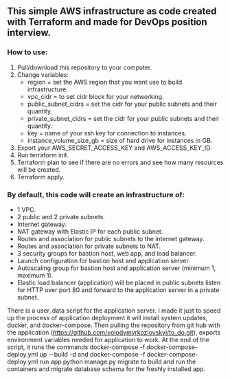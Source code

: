 ## This simple AWS infrastructure as code created with Terraform and made for DevOps position interview.

### How to use:
1. Pull/download this repository to your computer.
2. Change variables:
    - region                  = set the AWS region that you want use to build infrastructure.
    - vpc_cidr                = to set cidr block for your networking.
    - public_subnet_cidrs     = set the cidr for your public subnets and their quantity.
    - private_subnet_cidrs    = set the cidr for your public subnets and their quantity.
    - key                     = name of your ssh key for connection to instances.
    - instance_volume_size_gb = size of hard drive for instances in GB.
3. Export your AWS_SECRET_ACCESS_KEY and AWS_ACCESS_KEY_ID.
4. Run terraform init.
5. Terraform plan to see if there are no errors and see how many resources will be created.
6. Terraform apply.

### By default, this code will create an infrastructure of:
- 1 VPC.
- 2 public and 2 private subnets.
- Internet gateway.
- NAT gateway with Elastic IP for each public subnet.
- Routes and association for public subnets to the internet gateway.
- Routes and association for private subnets to NAT.
- 3 security groups for bastion host, web app, and load balancer.
- Launch configuration for bastion host and application server.
- Autoscaling group for bastion host and application server (minimum 1, maximum 1).
- Elastic load balancer (application) will be placed in public subnets listen for HTTP over port 80 and forward to the application server in a private subnet.

There is a user_data script for the application server.
I made it just to speed up the process of application deployment it will install system updates, docker, and docker-compose.
Then pulling the repository from git hub with the application (https://github.com/volodymyrkozlovskyi/to_do.git), exports environment variables needed for application to work.
At the end of the script, it runs the commands docker-compose -f docker-compose-deploy.yml up --build -d and docker-compose -f docker-compose-deploy.yml run app python manage.py migrate to build and run the containers and migrate database schema for the freshly installed app.
